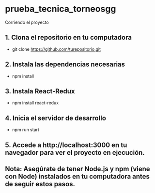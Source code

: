 # prueba_tecnica_torneosgg
 
Corriendo el proyecto

## 1. Clona el repositorio en tu computadora

- git clone https://github.com/turepositorio.git

## 2. Instala las dependencias necesarias

- npm install

## 3. Instala React-Redux

- npm install react-redux

## 4. Inicia el servidor de desarrollo

- npm run start

## 5. Accede a http://localhost:3000 en tu navegador para ver el proyecto en ejecución.

## Nota: Asegúrate de tener Node.js y npm (viene con Node) instalados en tu computadora antes de seguir estos pasos.

